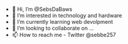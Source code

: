 - 👋 Hi, I’m @SebsDaBaws
- 👀 I’m interested in technology and hardware
- 🌱 I’m currently learning web devolpment
- 💞️ I’m looking to collaborate on ...
- 📫 How to reach me - Twitter @sebbe257

<!---
SebsDaBaws/SebsDaBaws is a ✨ special ✨ repository because its `README.md` (this file) appears on your GitHub profile.
You can click the Preview link to take a look at your changes.
--->

